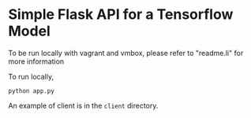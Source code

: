 # Simple Flask API for a Tensorflow Model

To be run locally with vagrant and vmbox, please refer to "readme.li" for more information

To run locally,

```
python app.py
```

An example of client is in the `client` directory.
